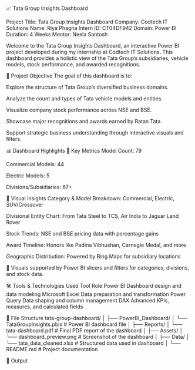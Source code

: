 📈 Tata Group Insights Dashboard

Project Title: Tata Group Insights Dashboard
Company: Codtech IT Solutions
Name: Riya Phagna
Intern ID: CT04DF942
Domain: Power BI
Duration: 4 Weeks
Mentor: Neela Santosh

Welcome to the Tata Group Insights Dashboard, an interactive Power BI project developed during my internship at Codtech IT Solutions. This dashboard provides a holistic view of the Tata Group’s subsidiaries, vehicle models, stock performance, and awarded recognitions.

📌 Project Objective
The goal of this dashboard is to:

Explore the structure of Tata Group’s diversified business domains.

Analyze the count and types of Tata vehicle models and entities.

Visualize company stock performance across NSE and BSE.

Showcase major recognitions and awards earned by Ratan Tata.

Support strategic business understanding through interactive visuals and filters.

📊 Dashboard Highlights
🔹 Key Metrics
Model Count: 79

Commercial Models: 44

Electric Models: 5

Divisions/Subsidiaries: 67+

🔹 Visual Insights
Category & Model Breakdown: Commercial, Electric, SUV/Crossover

Divisional Entity Chart: From Tata Steel to TCS, Air India to Jaguar Land Rover

Stock Trends: NSE and BSE pricing data with percentage gains

Award Timeline: Honors like Padma Vibhushan, Carnegie Medal, and more

Geographic Distribution: Powered by Bing Maps for subsidiary locations

📍 Visuals supported by Power BI slicers and filters for categories, divisions, and stock data.

🛠 Tools & Technologies Used
Tool	Role
Power BI	Dashboard design and data modeling
Microsoft Excel	Data preparation and transformation
Power Query	Data shaping and column management
DAX	Advanced KPIs, measures, and calculated fields

📁 File Structure
tata-group-dashboard/
│
├── PowerBI_Dashboard/
│ └── TataGroupInsights.pbix # Power BI dashboard file
│
├── Reports/
│ └── tata-dashboard.pdf # Final PDF report of the dashboard
│
├── Assets/
│ └── dashboard_preview.png # Screenshot of the dashboard
│
├── Data/
│ └── tata_data_cleaned.xlsx # Structured data used in dashboard
│
└── README.md # Project documentation

📁 Output

